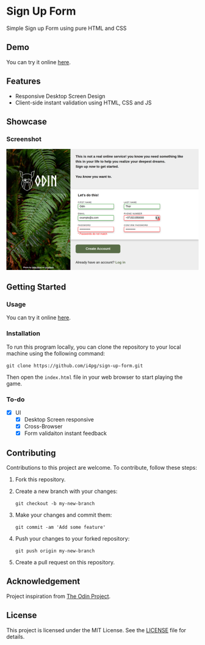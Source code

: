 # Sign Up Form

Simple Sign up Form using pure HTML and CSS

## Demo

You can try it online [here](https://i4pg.github.io/sign-up-form).

## Features

* Responsive Desktop Screen Design
* Client-side instant validation using HTML, CSS and JS

## Showcase

### Screenshot

![](./src/pics/screen_shot.png)

## Getting Started

### Usage

You can try it online [here](https://i4pg.github.io/sign-up-form).

### Installation

To run this program locally, you can clone the repository to your local machine using the following command:

`git clone https://github.com/i4pg/sign-up-form.git`

Then open the `index.html` file in your web browser to start playing the game.

### To-do

- [x] UI
    - [x] Desktop Screen responsive
    - [x] Cross-Browser
    - [x] Form validaiton instant feedback

## Contributing

Contributions to this project are welcome. To contribute, follow these steps:

1.  Fork this repository.
    
2.  Create a new branch with your changes:
    
    `git checkout -b my-new-branch`
3.  Make your changes and commit them:
    
    `git commit -am 'Add some feature'`
4.  Push your changes to your forked repository:
    
    `git push origin my-new-branch`
5.  Create a pull request on this repository.
    
## Acknowledgement

Project inspiration from [The Odin Project](https://www.theodinproject.com).

## License

This project is licensed under the MIT License. See the [LICENSE](LICENSE) file for details.
